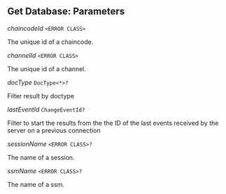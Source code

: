 

## Get Database: Parameters  
  
<article>

*chaincodeId* `<ERROR CLASS>` 

The unique id of a chaincode.

</article>
<article>

*channelId* `<ERROR CLASS>` 

The unique id of a channel.

</article>
<article>

*docType* `DocType<*>?` 

Filter result by doctype

</article>
<article>

*lastEventId* `ChangeEventId?` 

Filter to start the results from the the ID of the last events received by the server on a previous connection

</article>
<article>

*sessionName* `<ERROR CLASS>?` 

The name of a session.

</article>
<article>

*ssmName* `<ERROR CLASS>?` 

The name of a ssm.

</article>

